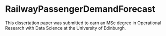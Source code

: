 # RailwayPassengerDemandForecast
This dissertation paper was submitted to earn an MSc degree in Operational Research with Data Science at the University of Edinburgh. 
